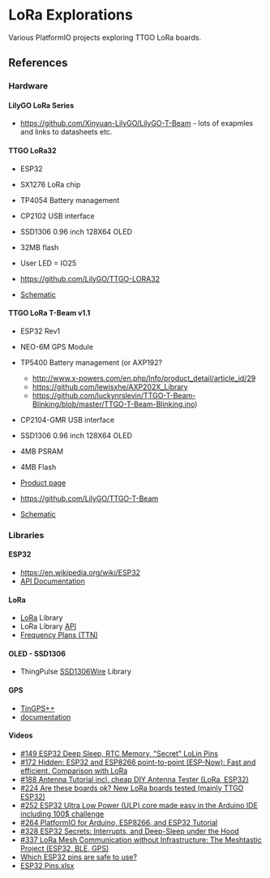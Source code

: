 # LoRa Explorations

Various PlatformIO projects exploring TTGO LoRa boards.

## References

### Hardware

#### LilyGO LoRa Series

- <https://github.com/Xinyuan-LilyGO/LilyGO-T-Beam> - lots of exapmles and links to datasheets etc.

#### TTGO LoRa32

- ESP32
- SX1276 LoRa chip
- TP4054 Battery management
- CP2102 USB interface
- SSD1306 0.96 inch 128X64  OLED
- 32MB flash
- User LED = IO25

- <https://github.com/LilyGO/TTGO-LORA32>
- [Schematic](https://github.com/Xinyuan-LilyGO/LilyGO-T-Beam/blob/master/schematic/T3_V1.3.pdf)

#### TTGO LoRa T-Beam v1.1

- ESP32 Rev1
- NEO-6M GPS Module
- TP5400 Battery management (or AXP192? 
  - <http://www.x-powers.com/en.php/Info/product_detail/article_id/29>
  - <https://github.com/lewisxhe/AXP202X_Library>
  - <https://github.com/luckynrslevin/TTGO-T-Beam-Blinking/blob/master/TTGO-T-Beam-Blinking.ino>) 
- CP2104-GMR USB interface
- SSD1306 0.96 inch 128X64  OLED
- 4MB PSRAM
- 4MB Flash

- [Product page](http://www.lilygo.cn/claprod_view.aspx?TypeId=62&Id=1281&FId=t28:62:28)
- <https://github.com/LilyGO/TTGO-T-Beam>
- [Schematic](https://github.com/LilyGO/TTGO-T-Beam/blob/master/t22_gps_v07(1).pdf)
  
### Libraries

#### ESP32

- <https://en.wikipedia.org/wiki/ESP32>
- [API Documentation](https://docs.espressif.com/projects/esp-idf/en/latest/esp32/api-reference/)

#### LoRa

- [LoRa](https://github.com/sandeepmistry/arduino-LoRa) Library
- LoRa Library [API](https://github.com/sandeepmistry/arduino-LoRa/blob/master/API.md)
- [Frequency Plans (TTN)](https://www.thethingsnetwork.org/docs/lorawan/frequency-plans.html)

#### OLED - SSD1306

- ThingPulse [SSD1306Wire](https://github.com/ThingPulse/esp8266-oled-ssd1306) Library

#### GPS

- [TinGPS++](https://github.com/mikalhart/TinyGPSPlus)
- [documentation](http://arduiniana.org/libraries/tinygpsplus/)

#### Videos

- [#149 ESP32 Deep Sleep, RTC Memory, "Secret" LoLin Pins](https://youtu.be/r75MrWIVIw4)
- [#172 Hidden: ESP32 and ESP8266 point-to-point (ESP-Now): Fast and efficient. Comparison with LoRa](https://youtu.be/6NsBN42B80Q)
- [#188 Antenna Tutorial incl. cheap DIY Antenna Tester (LoRa, ESP32)](https://youtu.be/J3PBL9oLPX8)
- [#224 Are these boards ok? New LoRa boards tested (mainly TTGO ESP32)](https://youtu.be/cjVwTf8iDFY)
- [#252 ESP32 Ultra Low Power (ULP) core made easy in the Arduino IDE including 100$ challenge](https://youtu.be/-QIcUTBB7Ww)
- [#264 PlatformIO for Arduino, ESP8266, and ESP32 Tutorial](https://youtu.be/0poh_2rBq7E)
- [#328 ESP32 Secrets: Interrupts, and Deep-Sleep under the Hood](https://youtu.be/CJhWlfkf-5M)
- [#337 LoRa Mesh Communication without Infrastructure: The Meshtastic Project (ESP32, BLE, GPS)](https://youtu.be/TY6m6fS8bxU)
- [Which ESP32 pins are safe to use?](https://youtu.be/LY-1DHTxRAk)
- [ESP32 Pins.xlsx](https://drive.google.com/file/d/1gbKM7DA7PI7s1-ne_VomcjOrb0bE2TPZ/view)
  